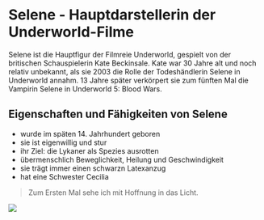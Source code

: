 # Selene - Hauptdarstellerin der Underworld-Filme
Selene ist die Hauptfigur der Filmreie Underworld, gespielt von der britischen Schauspielerin Kate Beckinsale. Kate war 30 Jahre alt und noch relativ unbekannt, als sie 2003 die Rolle der Todeshändlerin Selene in Underworld annahm. 13 Jahre später verkörpert sie zum fünften Mal die Vampirin Selene in Underworld 5: Blood Wars.

## Eigenschaften und Fähigkeiten von Selene
* wurde im späten 14. Jahrhundert geboren
* sie ist eigenwillig und stur
* ihr Ziel: die Lykaner als Spezies ausrotten
* übermenschlich Beweglichkeit, Heilung und Geschwindigkeit
* sie trägt immer einen schwarzn Latexanzug
* hat eine Schwester Cecilia

> Zum Ersten Mal sehe ich mit Hoffnung in das Licht.

<img src="https://www.writeups.org/wp-content/uploads/Selene-Underworld-vampire-movies-Kate-Beckinsale-b.jpg"/>

